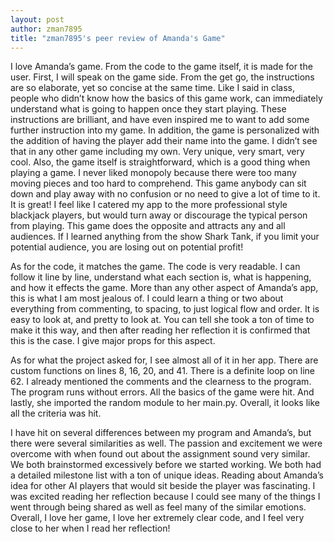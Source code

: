 ```yaml
---
layout: post
author: zman7895
title: "zman7895's peer review of Amanda's Game"
---
```



I love Amanda’s game. From the code to the game itself, it is made for the user. First, I will speak on the game side. From the get go, the instructions are so elaborate, yet so concise at the same time. Like I said in class, people who didn’t know how the basics of this game work, can immediately understand what is going to happen once they start playing. These instructions are brilliant, and have even inspired me to want to add some further instruction into my game. In addition, the game is personalized with the addition of having the player add their name into the game. I didn’t see that in any other game including my own. Very unique, very smart, very cool. Also, the game itself is straightforward, which is a good thing when playing a game. I never liked monopoly because there were too many moving pieces and too hard to comprehend. This game anybody can sit down and play away with no confusion or no need to give a lot of time to it. It is great! I feel like I catered my app to the more professional style blackjack players, but would turn away or discourage the typical person from playing. This game does the opposite and attracts any and all audiences. If I learned anything from the show Shark Tank, if you limit your potential audience, you are losing out on potential profit! 


As for the code, it matches the game. The code is very readable. I can follow it line by line, understand what each section is, what is happening, and how it effects the game. More than any other aspect of Amanda’s app, this is what I am most jealous of. I could learn a thing or two about everything from commenting, to spacing, to just logical flow and order. It is easy to look at, and pretty to look at. You can tell she took a ton of time to make it this way, and then after reading her reflection it is confirmed that this is the case. I give major props for this aspect. 


As for what the project asked for, I see almost all of it in her app. There are custom functions on lines 8, 16, 20, and 41. There is a definite loop on line 62. I already mentioned the comments and the clearness to the program. The program runs without errors. All the basics of the game were hit. And lastly, she imported the random module to her main.py. Overall, it looks like all the criteria was hit. 


I have hit on several differences between my program and Amanda’s, but there were several similarities as well. The passion and excitement we were overcome with when found out about the assignment sound very similar. We both brainstormed excessively before we started working. We both had a detailed milestone list with a ton of unique ideas. Reading about Amanda’s idea for other AI players that would sit beside the player was fascinating. I was excited reading her reflection because I could see many of the things I went through being shared as well as feel many of the similar emotions. Overall, I love her game, I love her extremely clear code, and I feel very close to her when I read her reflection!  

